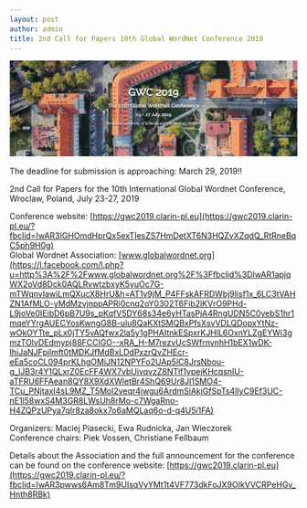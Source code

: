```yaml
---
layout: post
author: admin
title: 2nd Call for Papers 10th Global WordNet Conference 2019
---
```


![](/img/Schermafbeelding-2018-12-13-om-14.34.27-1024x341.jpg)

  
The deadline for submission is approaching: March 29, 2019!! 

2nd Call for Papers for the 10th International Global Wordnet
Conference, Wroclaw, Poland, July 23-27, 2019

Conference
website: [https://gwc2019.clarin-pl.eu](https://gwc2019.clarin-pl.eu/?fbclid=IwAR3IGHOmdHprQx5exTIesZS7HmDetXT6N3HQZvXZqdQ_RtRneBqC5ph9H0g)  
Global Wordnet
Association: [www.globalwordnet.org](https://l.facebook.com/l.php?u=http%3A%2F%2Fwww.globalwordnet.org%2F%3Ffbclid%3DIwAR1apjqWX2oVd8Dck0AQLRvwtzbxyK5yuOc7G-mTWqnvIawiLmQXucX8HrU&h=AT1v9jM_P4FFskAFRDWbj9lisf1x_6LC3tVAHZN1AfMLO-yMdMzvjnppAPRi0cnq2oY0302T6Fib2lKVrO9PHd-L9joVe0IEibD6pB7U9s_pKqfV5DY68s34e6yHTasPjA4RngUDN5C0yebS1hr1mqeYYrgAUECYosKwngG8B-ulu8QaKXtSMQBxPfsXsvVDLQDopxYtNz-wOkOYTte_pLx0jTY5vAQfwx2la5y1gPHAItnkESpxrKJHlL6OxnYLZgEYWi3gmzTOlvDEdmypj88FCClGO--xRA_H-M7rezvUcSWfrnvnhH1bEX1wDK-IhiJaNJFpjlmft0tMDKJfMdBxLDdPxzrQvZHEcr-eEa5coCL094prKLhgOMiJN12NPYFo2UAp5lC8JrsNbou-g_lJB3r4Y1QLxrZ0EcFF4WX7vbUivqvzZ8NTlf1ypejKHcqsnIU-aTFRU6FFAean8QY8X9XdXWletBr4ShQ69Ur8Jl1SMO4-TCu_PNjtaxI4sL9MZ_T5Mol2veqr4iwgu6ArdmSiAkjGfSpTs4lIyC9Ef3UC-nE1l58wxS4M3GR8LWsUh8rMo-c7WgaRno-H4ZQPzUPya7qIr8za8okx7o6aMQLaq6o-d-q4U5i1FA)

Organizers: Maciej Piasecki, Ewa Rudnicka, Jan Wieczorek  
Conference chairs: Piek Vossen, Christiane Fellbaum

Details about the Association and the full announcement for the
conference can be found on the conference
website: [https://gwc2019.clarin-pl.eu](https://gwc2019.clarin-pl.eu/?fbclid=IwAR3pwws6Am8Tm9UIsqVyYMt1t4VF773dkFoJX9OIkVVCRPeHGv_Hnth8RBk)

